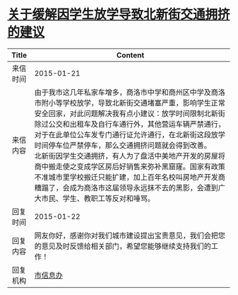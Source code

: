 # [关于缓解因学生放学导致北新街交通拥挤的建议](http://www.shangluo.gov.cn/zmhd/ldxxxx.jsp?urltype=leadermail.LeaderMailContentUrl&wbtreeid=1112&leadermailid=2938)

| Title |                                                                                                                                               Content                                                                                                                                               |
|:-----:|-----------------------------------------------------------------------------------------------------------------------------------------------------------------------------------------------------------------------------------------------------------------------------------------------------|
| 来信时间  | 2015-01-21                                                                                                                                                                                                                                                                                          |
| 来信内容  | 由于我市这几年私家车增多，商洛市中学和商州区中学及商洛市附小等学校放学，导致北新街交通堵塞严重，影响学生正常安全回家，对此问题解决我有点小建议：放学时间限制北新街除过公交和出租车及自行车通行外，其他营运车辆严禁通行，对于在此单位公车发专门通行证允许通行，在北新街这段放学时间停车位严禁停车，那么交通拥挤问题就会得到改善。      北新街因学生交通拥挤，有人为了盘活中美地产开发的房屋将商中搬走使之变成学区房后好销售来弥补黑窟窿。国家有政策不准城市里学校搬迁只能扩建，加上百年名校叫房地产开发商糟蹋了，会成为商洛市这届领导永远抹不去的黑影，会遭到广大市民、学生、教职工等反对和唾骂。 |
| 回复时间  | 2015-01-22                                                                                                                                                                                                                                                                                          |
| 回复内容  | 网友你好，感谢你对我们城市建设提出宝贵意见，我们会把您的意见及时反馈给相关部门，希望您能够继续支持我们的工作！                                                                                                                                                                                                                                             |
| 回复机构  | [市信息办](../../category/agencies/市信息办.md)                                                                                                                                                                                                                                                             |